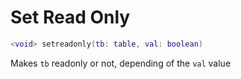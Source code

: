 # Set Read Only
```lua
<void> setreadonly(tb: table, val: boolean)
```
Makes `tb` readonly or not, depending of the `val` value